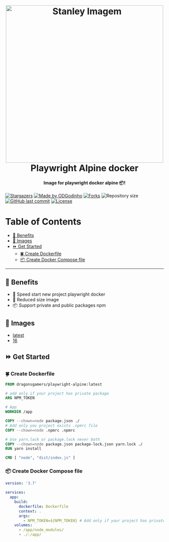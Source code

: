 <h1 align="center">
    <a href="https://github.com/ODGodinho">
        <img
            src="https://raw.githubusercontent.com/ODGodinho/Stanley-TheTemplate/main/public/images/Stanley.jpg"
            alt="Stanley Imagem" width="500"
        />
    </a>
    <br />
    Playwright Alpine docker
    <br />
</h1>

<h4 align="center">Image for playwright docker alpine 📦!</h4>

<p align="center">

[![Stargazers](https://img.shields.io/github/stars/ODGodinho/Playwright-Alpine-Docker?color=F430A4)](https://github.com/ODGodinho/Playwright-Alpine-Docker/stargazers)
[![Made by ODGodinho](https://img.shields.io/badge/made%20by-ODGodinho-%2304A361)](https://www.linkedin.com/in/victor-alves-odgodinho/)
[![Forks](https://img.shields.io/github/forks/ODGodinho/Playwright-Alpine-Docker?color=CD4D34)](https://github.com/ODGodinho/Playwright-Alpine-Docker/network/members)
![Repository size](https://img.shields.io/github/repo-size/ODGodinho/Playwright-Alpine-Docker)
[![GitHub last commit](https://img.shields.io/github/last-commit/ODGodinho/Playwright-Alpine-Docker)](https://github.com/ODGodinho/Playwright-Alpine-Docker/commits/master)
[![License](https://img.shields.io/badge/license-MIT-brightgreen)](https://opensource.org/licenses/MIT)

</p>

# Table of Contents

- [🎇 Benefits](#-benefits)
- [📗 Images](#-images)
- [⏩ Get Started](#-get-started)
  - [🍀 Create Dockerfile](#-create-dockerfile)
  - [📦 Create Docker Compose file](#-create-docker-compose-file)

---

## 🎇 Benefits

- 🚀 Speed start new project playwright docker
- 🎇 Reduced size image
- 📦 Support private and public packages npm

## 📗 Images

- [latest](https://github.com/ODGodinho/Playwright-Alpine-Docker/tree/main/lts/Dockerfile)
- [16](https://github.com/ODGodinho/Playwright-Alpine-Docker/tree/main/16/Dockerfile)

## ⏩ Get Started

### 🍀 Create Dockerfile

```dockerfile
FROM dragonsgamers/playwright-alpine:latest

# add only if your project has private package
ARG NPM_TOKEN

# App
WORKDIR /app

COPY --chown=node package.json ./
# Add only you project exists .npmrc file
COPY --chown=node .npmrc .npmrc

# Use yarn.lock or package.lock never both
COPY --chown=node package.json package-lock.json yarn.lock ./
RUN yarn install

CMD [ "node", "dist/index.js" ]
```

### 📦 Create Docker Compose file

```yml
version: '3.7'

services:
  app:
    build:
      dockerfile: Dockerfile
      context: .
      args:
        - NPM_TOKEN=${NPM_TOKEN} # Add only if your project has private package
    volumes:
      - /app/node_modules/
      - ./:/app/
```
